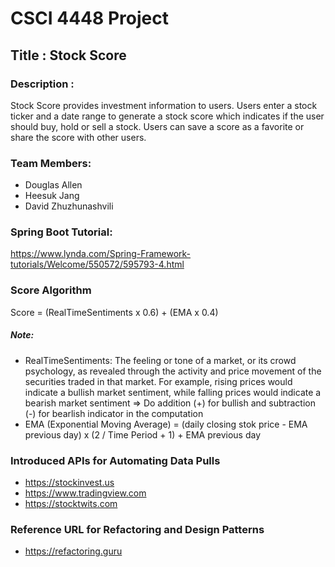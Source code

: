 # CSCI 4448 Project 

## Title : Stock Score

### Description : 

Stock Score provides investment information to users.  Users enter a stock ticker and a date range to generate a stock score which indicates if the user should buy, hold or sell a stock. Users can save a score as a favorite or share the score with other users. 


### Team Members:

- Douglas Allen
- Heesuk Jang
- David Zhuzhunashvili

### Spring Boot Tutorial:
https://www.lynda.com/Spring-Framework-tutorials/Welcome/550572/595793-4.html

### Score Algorithm

Score = (RealTimeSentiments x 0.6) + (EMA x 0.4)

 ##### Note:
   * RealTimeSentiments:
The feeling or tone of a market, or its crowd psychology, as revealed through the activity and price movement of the securities traded in that market. For example, rising prices would indicate a bullish market sentiment, while falling prices would indicate a bearish market sentiment => Do addition (+) for bullish and subtraction (-) for bearlish indicator in the computation
  * EMA (Exponential Moving Average) = (daily closing stok price - EMA previous day) x (2 / Time Period + 1) + EMA previous day
  
### Introduced APIs for Automating Data Pulls
 * <https://stockinvest.us>
 * <https://www.tradingview.com>
 * <https://stocktwits.com>

### Reference URL for Refactoring and Design Patterns
 * <https://refactoring.guru>
